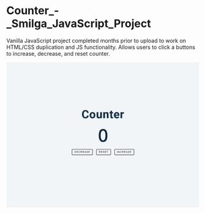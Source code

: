 # Counter_-_Smilga_JavaScript_Project
Vanilla JavaScript project completed months prior to upload to work on HTML/CSS duplication and JS functionality. 
Allows users to click a buttons to increase, decrease, and reset counter.

![Screen capture of Color Flipper homepage](./Project-Photo/FinalScreenCap-Counter.PNG)